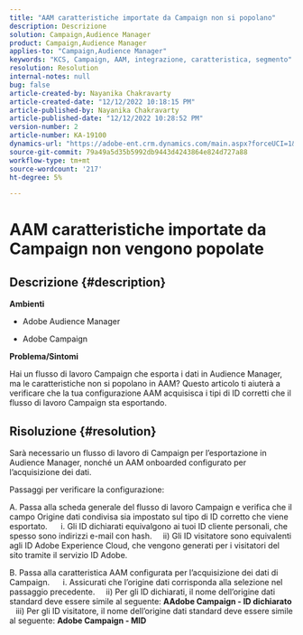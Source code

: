 ```yaml
---
title: "AAM caratteristiche importate da Campaign non si popolano"
description: Descrizione
solution: Campaign,Audience Manager
product: Campaign,Audience Manager
applies-to: "Campaign,Audience Manager"
keywords: "KCS, Campaign, AAM, integrazione, caratteristica, segmento"
resolution: Resolution
internal-notes: null
bug: false
article-created-by: Nayanika Chakravarty
article-created-date: "12/12/2022 10:18:15 PM"
article-published-by: Nayanika Chakravarty
article-published-date: "12/12/2022 10:28:52 PM"
version-number: 2
article-number: KA-19100
dynamics-url: "https://adobe-ent.crm.dynamics.com/main.aspx?forceUCI=1&pagetype=entityrecord&etn=knowledgearticle&id=c873c2d9-6a7a-ed11-81ac-6045bd006b25"
source-git-commit: 79a49a5d35b5992db9443d4243864e824d727a88
workflow-type: tm+mt
source-wordcount: '217'
ht-degree: 5%

---
```


# AAM caratteristiche importate da Campaign non vengono popolate

## Descrizione {#description}


<b>Ambienti</b>

- Adobe Audience Manager

- Adobe Campaign

<b>Problema/Sintomi</b>

Hai un flusso di lavoro Campaign che esporta i dati in Audience Manager, ma le caratteristiche non si popolano in AAM? Questo articolo ti aiuterà a verificare che la tua configurazione AAM acquisisca i tipi di ID corretti che il flusso di lavoro Campaign sta esportando.


## Risoluzione {#resolution}


Sarà necessario un flusso di lavoro di Campaign per l’esportazione in Audience Manager, nonché un AAM onboarded configurato per l’acquisizione dei dati. 

Passaggi per verificare la configurazione:

A. Passa alla scheda generale del flusso di lavoro Campaign e verifica che il campo Origine dati condivisa sia impostato sul tipo di ID corretto che viene esportato.
     i. Gli ID dichiarati equivalgono ai tuoi ID cliente personali, che spesso sono indirizzi e-mail con hash.
    ii) Gli ID visitatore sono equivalenti agli ID Adobe Experience Cloud, che vengono generati per i visitatori del sito tramite il servizio ID Adobe.

B. Passa alla caratteristica AAM configurata per l’acquisizione dei dati di Campaign.
     i. Assicurati che l’origine dati corrisponda alla selezione nel passaggio precedente.
    ii) Per gli ID dichiarati, il nome dell’origine dati standard deve essere simile al seguente: <b>A</b><b>Adobe Campaign - ID dichiarato
 </b>  iii) Per gli ID visitatore, il nome dell’origine dati standard deve essere simile al seguente: <b>Adobe Campaign - MID</b>






